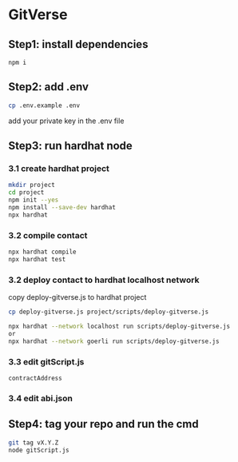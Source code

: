 # GitVerse

## Step1: install dependencies

 `npm i`

## Step2: add .env

```bash
cp .env.example .env
```

add your private key in the .env file

## Step3: run hardhat node

### 3.1 create hardhat project
```bash
mkdir project
cd project
npm init --yes
npm install --save-dev hardhat
npx hardhat
```
### 3.2 compile contact
```bash
npx hardhat compile
npx hardhat test
```

### 3.2 deploy contact to hardhat localhost network
copy deploy-gitverse.js to hardhat project
```bash
cp deploy-gitverse.js project/scripts/deploy-gitverse.js
```
```bash
npx hardhat --network localhost run scripts/deploy-gitverse.js
or
npx hardhat --network goerli run scripts/deploy-gitverse.js
```

### 3.3 edit gitScript.js
`contractAddress`

### 3.4 edit abi.json

## Step4: tag your repo and run the cmd

```bash
git tag vX.Y.Z
node gitScript.js
```